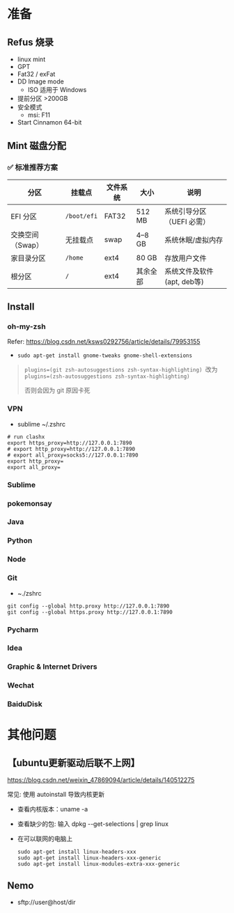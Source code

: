 # 准备

## Refus 烧录

+ linux mint
+ GPT
+ Fat32 / exFat
+ DD Image mode
  + ISO 适用于 Windows
+ 提前分区 >200GB
+ 安全模式
  + msi: F11
+ Start  Cinnamon 64-bit

## Mint 磁盘分配

### ✅ 标准推荐方案

| 分区             | 挂载点      | 文件系统 | 大小     | 说明                       |
| ---------------- | ----------- | -------- | -------- | -------------------------- |
| EFI 分区         | `/boot/efi` | FAT32    | 512 MB   | 系统引导分区（UEFI 必需）  |
| 交换空间（Swap） | 无挂载点    | swap     | 4–8 GB   | 系统休眠/虚拟内存          |
| 家目录分区       | `/home`     | ext4     | 80 GB    | 存放用户文件               |
| 根分区           | `/`         | ext4     | 其余全部 | 系统文件及软件(apt, deb等) |

## Install

### oh-my-zsh

Refer: https://blog.csdn.net/ksws0292756/article/details/79953155

+ `sudo apt-get install gnome-tweaks gnome-shell-extensions ` 

> `plugins=(git zsh-autosuggestions zsh-syntax-highlighting) `改为 `plugins=(zsh-autosuggestions zsh-syntax-highlighting)`
>
> 否则会因为 git 原因卡死



### VPN

+ sublime ~/.zshrc

```
# run clashx
export https_proxy=http://127.0.0.1:7890 
# export http_proxy=http://127.0.0.1:7890 
# export all_proxy=socks5://127.0.0.1:7890
export http_proxy=
export all_proxy=
```



### Sublime



### pokemonsay



### Java



### Python



### Node



### Git

+ ~./zshrc

```
git config --global http.proxy http://127.0.0.1:7890
git config --global https.proxy http://127.0.0.1:7890
```



### Pycharm



### Idea



### Graphic & Internet Drivers



### Wechat



### BaiduDisk





# 其他问题

## 【ubuntu更新驱动后联不上网】

https://blog.csdn.net/weixin_47869094/article/details/140512275

常见: 使用 autoinstall 导致内核更新

+ 查看内核版本：uname -a

+ 查看缺少的包: 输入 dpkg --get-selections | grep linux

+ 在可以联网的电脑上

  ```
  sudo apt-get install linux-headers-xxx
  sudo apt-get install linux-headers-xxx-generic
  sudo apt-get install linux-modules-extra-xxx-generic
  ```



## Nemo 
+ sftp://user@host/dir


